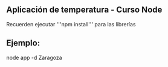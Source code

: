 ## Aplicación de temperatura - Curso Node

Recuerden ejecutar '''npm install''' para las librerías

## Ejemplo:

node app -d Zaragoza
